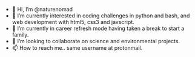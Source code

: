 - 👋 Hi, I’m @naturenomad
- 👀 I’m currently interested in coding challenges in python and bash, and web development with html5, css3 and javscript.
- 🌱 I’m currently in career refresh mode having taken a break to start a family.
- 💞️ I’m looking to collaborate on science and environmental projects.
- 📫 How to reach me.. same username at protonmail.

<!---
naturenomad/naturenomad is a ✨ special ✨ repository because its `README.md` (this file) appears on your GitHub profile.
You can click the Preview link to take a look at your changes.
--->
